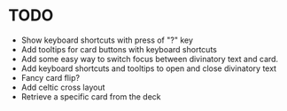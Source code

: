 # TODO

* Show keyboard shortcuts with press of "?" key
* Add tooltips for card buttons with keyboard shortcuts
* Add some easy way to switch focus between divinatory text and card.
* Add keyboard shortcuts and tooltips to open and close divinatory text
* Fancy card flip?
* Add celtic cross layout
* Retrieve a specific card from the deck